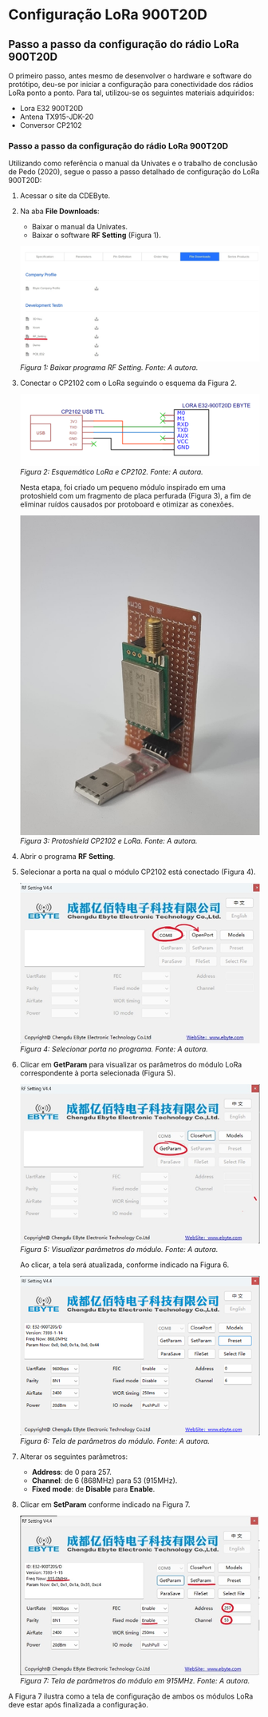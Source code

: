 
# Configuração LoRa 900T20D
## Passo a passo da configuração do rádio LoRa 900T20D

O primeiro passo, antes mesmo de desenvolver o hardware e software do protótipo, deu-se por iniciar a configuração para conectividade dos rádios LoRa ponto a ponto. Para tal, utilizou-se os seguintes materiais adquiridos:

- Lora E32 900T20D
- Antena TX915-JDK-20
- Conversor CP2102

### Passo a passo da configuração do rádio LoRa 900T20D
Utilizando como referência o manual da Univates e o trabalho de conclusão de Pedo (2020), segue o passo a passo detalhado de configuração do LoRa 900T20D:

1. Acessar o site da CDEByte.
2. Na aba **File Downloads**:
   - Baixar o manual da Univates.
   - Baixar o software **RF Setting** (Figura 1).

   ![Baixar programa RF Setting](configLora_passoapasso1.png)
   *Figura 1: Baixar programa RF Setting. Fonte: A autora.*

3. Conectar o CP2102 com o LoRa seguindo o esquema da Figura 2.

   ![Esquemático LoRa e CP2102](configLora_passoapasso2.png)
   *Figura 2: Esquemático LoRa e CP2102. Fonte: A autora.*

   Nesta etapa, foi criado um pequeno módulo inspirado em uma protoshield com um fragmento de placa perfurada (Figura 3), a fim de eliminar ruídos causados por protoboard e otimizar as conexões.

   ![Protoshield CP2102 e LoRa](modulo_CP2102_LoRa.jpg)
   *Figura 3: Protoshield CP2102 e LoRa. Fonte: A autora.*

4. Abrir o programa **RF Setting**.
5. Selecionar a porta na qual o módulo CP2102 está conectado (Figura 4).

   ![Selecionar porta no programa](configLora_passoapasso3.png)
   *Figura 4: Selecionar porta no programa. Fonte: A autora.*

6. Clicar em **GetParam** para visualizar os parâmetros do módulo LoRa correspondente à porta selecionada (Figura 5).

   ![Visualizar parâmetros do módulo](configLora_passoapasso4.png)
   *Figura 5: Visualizar parâmetros do módulo. Fonte: A autora.*

   Ao clicar, a tela será atualizada, conforme indicado na Figura 6.

   ![Tela de parâmetros do módulo](configLora_passoapasso5.png)
   *Figura 6: Tela de parâmetros do módulo. Fonte: A autora.*

7. Alterar os seguintes parâmetros:
   - **Address**: de 0 para 257.
   - **Channel**: de 6 (868MHz) para 53 (915MHz).
   - **Fixed mode**: de **Disable** para **Enable**.

8. Clicar em **SetParam** conforme indicado na Figura 7.

   ![Tela de parâmetros do módulo em 915MHz](configLora_passoapasso6.png)
   *Figura 7: Tela de parâmetros do módulo em 915MHz. Fonte: A autora.*

A Figura 7 ilustra como a tela de configuração de ambos os módulos LoRa deve estar após finalizada a configuração.
